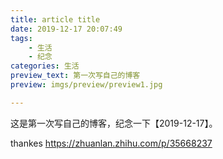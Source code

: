 ```yaml
---
title: article title
date: 2019-12-17 20:07:49
tags:
	- 生活
	- 纪念
categories: 生活
preview_text: 第一次写自己的博客
preview: imgs/preview/preview1.jpg

---
```

这是第一次写自己的博客，纪念一下【2019-12-17】。

thankes https://zhuanlan.zhihu.com/p/35668237